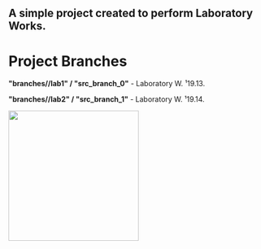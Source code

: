 ## **A simple project created to perform Laboratory Works.**

# Project Branches
**"branches//lab1" / "src_branch_0"** - Laboratory W. ¹19.13.  

**"branches//lab2" / "src_branch_1"** - Laboratory W. ¹19.14.

<img src="https://github.com/flyingllama1/gpixel-engine/blob/main/gifgit%20(1).gif?raw=true" height="256">
